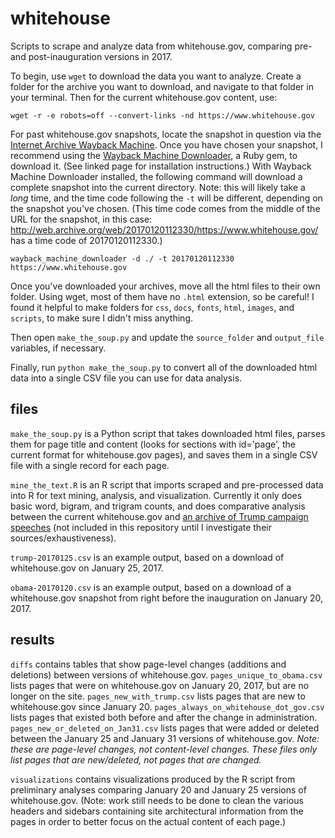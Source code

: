 # whitehouse

Scripts to scrape and analyze data from whitehouse.gov, comparing pre- and post-inauguration versions in 2017.

To begin, use ```wget``` to download the data you want to analyze. Create a folder for the archive you want to download, and navigate to that folder in your terminal. Then for the current whitehouse.gov content, use:

```wget -r -e robots=off --convert-links -nd https://www.whitehouse.gov```

For past whitehouse.gov snapshots, locate the snapshot in question via the [Internet Archive Wayback Machine](https://archive.org/web/). Once you have chosen your snapshot, I recommend using the [Wayback Machine Downloader](https://github.com/hartator/wayback-machine-downloader), a Ruby gem, to download it. (See linked page for installation instructions.) With Wayback Machine Downloader installed, the following command will download a complete snapshot into the current directory. Note: this will likely take a *long* time, and the time code following the ```-t``` will be different, depending on the snapshot you've chosen. (This time code comes from the middle of the URL for the snapshot, in this case: http://web.archive.org/web/20170120112330/https://www.whitehouse.gov/ has a time code of 20170120112330.)

```wayback_machine_downloader -d ./ -t 20170120112330 https://www.whitehouse.gov```

Once you've downloaded your archives, move all the html files to their own folder. Using wget, most of them have no ```.html``` extension, so be careful! I found it helpful to make folders for ```css```, ```docs```, ```fonts```, ```html```, ```images```, and ```scripts```, to make sure I didn't miss anything.

Then open ```make_the_soup.py``` and update the ```source_folder``` and ```output_file``` variables, if necessary.

Finally, run ```python make_the_soup.py``` to convert all of the downloaded html data into a single CSV file you can use for data analysis.

## files

```make_the_soup.py``` is a Python script that takes downloaded html files, parses them for page title and content (looks for sections with id='page', the current format for whitehouse.gov pages), and saves them in a single CSV file with a single record for each page.

```mine_the_text.R``` is an R script that imports scraped and pre-processed data into R for text mining, analysis, and visualization. Currently it only does basic word, bigram, and trigram counts, and does comparative analysis between the current whitehouse.gov and [an archive of Trump campaign speeches](https://github.com/kshaffer/trump_speeches) (not included in this repository until I investigate their sources/exhaustiveness).

```trump-20170125.csv``` is an example output, based on a download of whitehouse.gov on January 25, 2017.

```obama-20170120.csv``` is an example output, based on a download of a whitehouse.gov snapshot from right before the inauguration on January 20, 2017.

## results

```diffs``` contains tables that show page-level changes (additions and deletions) between versions of whitehouse.gov. ```pages_unique_to_obama.csv``` lists pages that were on whitehouse.gov on January 20, 2017, but are no longer on the site. ```pages_new_with_trump.csv``` lists pages that are new to whitehouse.gov since January 20. ```pages_always_on_whitehouse_dot_gov.csv``` lists pages that existed both before and after the change in administration. ```pages_new_or_deleted_on_Jan31.csv``` lists pages that were added or deleted between the January 25 and January 31 versions of whitehouse.gov. *Note: these are page-level changes, not content-level changes. These files only list pages that are new/deleted, not pages that are changed.*

```visualizations``` contains visualizations produced by the R script from preliminary analyses comparing January 20 and January 25 versions of whitehouse.gov. (Note: work still needs to be done to clean the various headers and sidebars containing site architectural information from the pages in order to better focus on the actual content of each page.)
